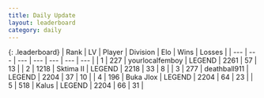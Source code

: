 ```yaml
---
title: Daily Update
layout: leaderboard
category: daily
---
```


{: .leaderboard}
| Rank | LV | Player | Division | Elo | Wins | Losses |
| --- | --- | --- | --- | --- | --- | --- |
| <span data-change="0">1</span> | 227 | <span title="ID: 719486">yourlocalfemboy</span> | LEGEND | <span data-change="0">2261</span> | <span data-change="0">57</span> | <span data-change="0">13</span> |
| <span data-change="11">2</span> | 1218 | <span title="ID: 402846">Sktima II</span> | LEGEND | <span data-change="59">2218</span> | <span data-change="10">33</span> | <span data-change="1">8</span> |
| <span data-change="13">3</span> | 277 | <span title="ID: 583838">deathball911</span> | LEGEND | <span data-change="54">2204</span> | <span data-change="8">37</span> | <span data-change="2">10</span> |
| <span data-change="17">4</span> | 196 | <span title="ID: 693106">Buka JIox</span> | LEGEND | <span data-change="69">2204</span> | <span data-change="7">64</span> | <span data-change="0">23</span> |
| <span data-change="20">5</span> | 518 | <span title="ID: 487157">Kalus</span> | LEGEND | <span data-change="87">2204</span> | <span data-change="10">66</span> | <span data-change="1">31</span> |
